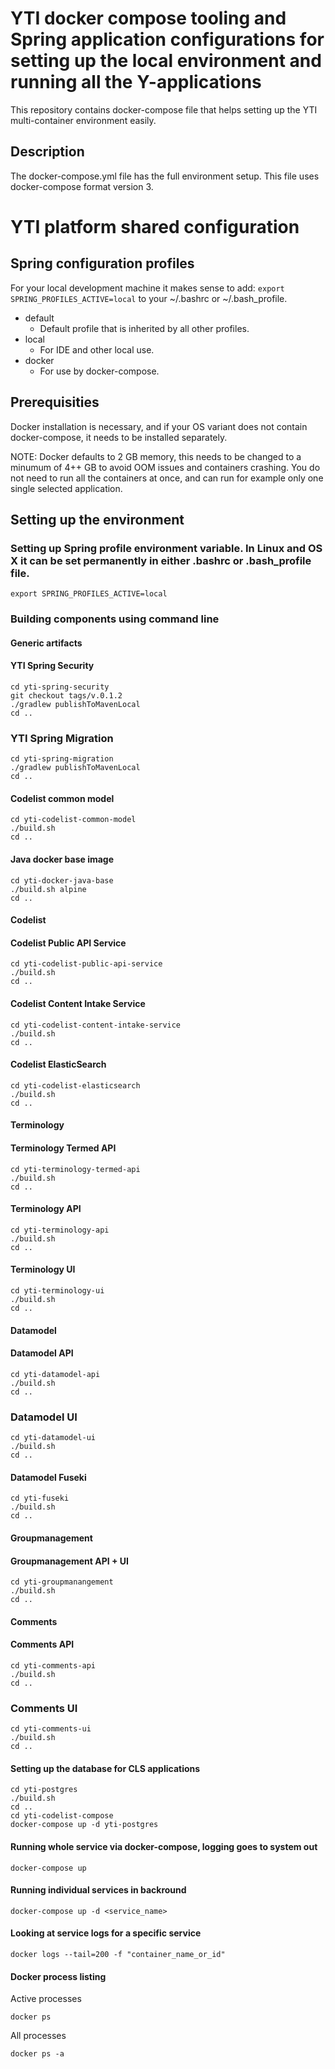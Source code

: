 # YTI docker compose tooling and Spring application configurations for setting up the local environment and running all the Y-applications

This repository contains docker-compose file that helps setting up the YTI multi-container environment easily.

## Description

The docker-compose.yml file has the full environment setup. This file uses docker-compose format version 3.

# YTI platform shared configuration

## Spring configuration profiles

For your local development machine it makes sense to add:
`export SPRING_PROFILES_ACTIVE=local`
to your ~/.bashrc or ~/.bash_profile.

 * default
    - Default profile that is inherited by all other profiles.
 * local
    - For IDE and other local use.
 * docker
    - For use by docker-compose.

## Prerequisities

Docker installation is necessary, and if your OS variant does not contain docker-compose, it needs to be installed separately.

NOTE:
Docker defaults to 2 GB memory, this needs to be changed to a minumum of 4++ GB to avoid OOM issues and containers crashing. You do not need to run all the containers at once, and can run for example only one single selected application.

## Setting up the environment

### Setting up Spring profile environment variable. In Linux and OS X it can be set permanently in either .bashrc or .bash_profile file.
```
export SPRING_PROFILES_ACTIVE=local
```

### Building components using command line

#### Generic artifacts

#### YTI Spring Security

```
cd yti-spring-security
git checkout tags/v.0.1.2
./gradlew publishToMavenLocal
cd ..
```

### YTI Spring Migration
```
cd yti-spring-migration
./gradlew publishToMavenLocal
cd ..
```

#### Codelist common model
```
cd yti-codelist-common-model
./build.sh
cd ..
```

#### Java docker base image
```
cd yti-docker-java-base
./build.sh alpine
cd ..
```

#### Codelist

#### Codelist Public API Service
```
cd yti-codelist-public-api-service
./build.sh
cd ..
```

#### Codelist Content Intake Service
```
cd yti-codelist-content-intake-service
./build.sh
cd ..
```

#### Codelist ElasticSearch
```
cd yti-codelist-elasticsearch
./build.sh
cd ..
```

#### Terminology

#### Terminology Termed API
```
cd yti-terminology-termed-api
./build.sh
cd ..
```

#### Terminology API
```
cd yti-terminology-api
./build.sh
cd ..
```

#### Terminology UI
```
cd yti-terminology-ui
./build.sh
cd ..
```

#### Datamodel

#### Datamodel API
```
cd yti-datamodel-api
./build.sh
cd ..
```

### Datamodel UI
```
cd yti-datamodel-ui
./build.sh
cd ..
```

#### Datamodel Fuseki
```
cd yti-fuseki
./build.sh
cd ..
```

#### Groupmanagement

#### Groupmanagement API + UI
```
cd yti-groupmanangement
./build.sh
cd ..
```

#### Comments

#### Comments API
```
cd yti-comments-api
./build.sh
cd ..
```

### Comments UI
```
cd yti-comments-ui
./build.sh
cd ..
```

#### Setting up the database for CLS applications
```
cd yti-postgres
./build.sh
cd ..
cd yti-codelist-compose
docker-compose up -d yti-postgres
```

#### Running whole service via docker-compose, logging goes to system out
```
docker-compose up
```

#### Running individual services in backround
```
docker-compose up -d <service_name>
```

#### Looking at service logs for a specific service
```
docker logs --tail=200 -f "container_name_or_id"
```

#### Docker process listing

Active processes
```
docker ps
```

All processes
```
docker ps -a
```

